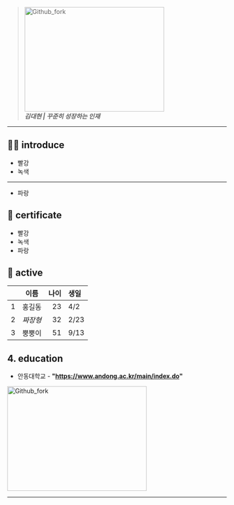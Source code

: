 > <img src="https://user-images.githubusercontent.com/55431809/123606726-2aa29b80-d838-11eb-8ca1-cc5efb8f12a8.JPG" width="320px" height="240px"
title="px(픽셀) 크기 설정" alt="Github_fork"></img><br/>
> ***김대현 | 꾸준히 성장하는 인재***

<hr/>

## 🙋‍♀️ introduce

* 빨강
* 녹색
***
* 파랑

## 📜 certificate

* 빨강
* 녹색
* 파랑

## 🧩 active

| | 이름 | 나이 | 생일 |
| :-: | :-: | -: | :- |
| 1 | 홍길동 | 23 | 4/2 |
| 2 | *짜장형* | 32 | 2/23|
| 3 | 뿡뿡이 | 51 | 9/13 |

## 4. education

* 안동대학교 - **"https://www.andong.ac.kr/main/index.do"**

<img src="https://user-images.githubusercontent.com/55431809/123605444-cd5a1a80-d836-11eb-8008-2be708915f99.JPG" width="320px" height="240px"
title="px(픽셀) 크기 설정" alt="Github_fork"></img><br/>



<hr/>
